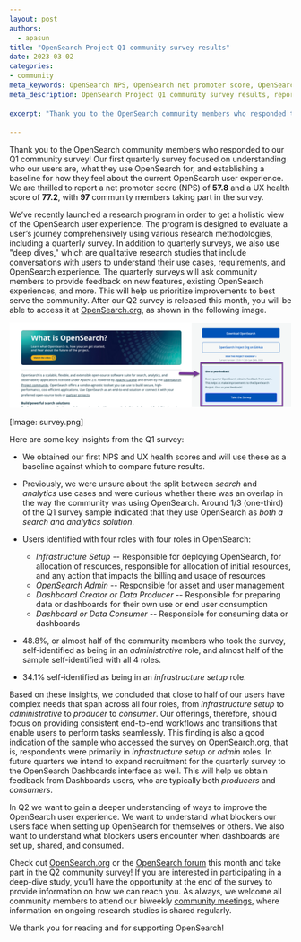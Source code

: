 ```yaml
---
layout: post
authors:
  - apasun
title: "OpenSearch Project Q1 community survey results"
date: 2023-03-02 
categories:
- community
meta_keywords: OpenSearch NPS, OpenSearch net promoter score, OpenSearch user experience
meta_description: OpenSearch Project Q1 community survey results, reporting a net promoter score of 57.8 and a UX health score of 77.2.

excerpt: "Thank you to the OpenSearch community members who responded to our Q1 community survey! Our first quarterly survey focused on understanding who our users are, what they use OpenSearch for, and establishing a baseline for how they feel about the current OpenSearch experience. We are thrilled to report a net promoter score (NPS) of **57.8** and a UX health score of **77.2**, with **97** community members taking part in the survey."

---
```


Thank you to the OpenSearch community members who responded to our Q1 community survey! Our first quarterly survey focused on understanding who our users are, what they use OpenSearch for, and establishing a baseline for how they feel about the current OpenSearch user experience. We are thrilled to report a net promoter score (NPS) of **57.8** and a UX health score of **77.2**, with **97** community members taking part in the survey. 

We’ve recently launched a research program in order to get a holistic view of the OpenSearch user experience. The program is designed to evaluate a user’s journey comprehensively using various research methodologies, including a quarterly survey. In addition to quarterly surveys, we also use "deep dives," which are qualitative research studies that include conversations with users to understand their use cases, requirements, and OpenSearch experience. The quarterly surveys will ask community members to provide feedback on new features, existing OpenSearch experiences, and more. This will help us prioritize improvements to best serve the community. After our Q2 survey is released this month, you will be able to access it at [OpenSearch.org](http://opensearch.org/), as shown in the following image.

![OpenSearch.org website](../assets/media/blog-images/2023-03-02-q1-survey-results/q1-survey-results.png)

[Image: survey.png]

Here are some key insights from the Q1 survey:

* We obtained our first NPS and UX health scores and will use these as a baseline against which to compare future results.
* Previously, we were unsure about the split between *search* and *analytics* use cases and were curious whether there was an overlap in the way the community was using OpenSearch. Around 1/3 (one-third) of the Q1 survey sample indicated that they use OpenSearch as *both a search and analytics solution*.  
* Users identified with four roles with four roles in OpenSearch: 
  - _Infrastructure Setup_ -- Responsible for deploying OpenSearch, for allocation of resources, responsible for allocation of initial resources, and any action that impacts the billing and usage of resources
  - _OpenSearch Admin_ -- Responsible for asset and user management
  - _Dashboard Creator or Data Producer_ -- Responsible for preparing data or dashboards for their own use or end user consumption
  - _Dashboard or Data Consumer_ -- Responsible for consuming data or dashboards
  
* 48.8%, or almost half of the community members who took the survey, self-identified as being in an *administrative* role, and almost half of the sample self-identified with all 4 roles.
* 34.1% self-identified as being in an *infrastructure setup* role. 

Based on these insights, we concluded that close to half of our users have complex needs that span across all four roles, from *infrastructure setup* to *administrative* to *producer* to *consumer*. Our offerings, therefore, should focus on providing consistent end-to-end workflows and transitions that enable users to perform tasks seamlessly. This finding is also a good indication of the sample who accessed the survey on OpenSearch.org, that is, respondents were primarily in _infrastructure setup_ or _admin_ roles. In future quarters we intend to expand recruitment for the quarterly survey to the OpenSearch Dashboards interface as well. This will help us obtain feedback from Dashboards users, who are typically both *producers* and *consumers*.
 
In Q2 we want to gain a deeper understanding of ways to improve the OpenSearch user experience. We want to understand what blockers our users face when setting up OpenSearch for themselves or others. We also want to understand what blockers users encounter when dashboards are set up, shared, and consumed.

Check out [OpenSearch.org](https://opensearch.org/) or the [OpenSearch forum](https://forum.opensearch.org/) this month and take part in the Q2 community survey! If you are interested in participating in a deep-dive study, you’ll have the opportunity at the end of the survey to provide information on how we can reach you. As always, we welcome all community members to attend our biweekly [community meetings](https://forum.opensearch.org/t/opensearch-community-meeting-2023-0328/12531), where information on ongoing research studies is shared regularly.

We thank you for reading and for supporting OpenSearch!
